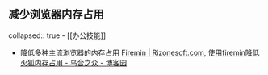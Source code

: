 ## 减少浏览器内存占用
collapsed:: true
	- [[办公技能]]
- 降低多种主流浏览器的内存占用 [Firemin | Rizonesoft.com](https://rizonesoft.com/downloads/firemin/), [使用firemin降低火狐内存占用 - 乌合之众 - 博客园](https://www.cnblogs.com/oloroso/p/18419232)